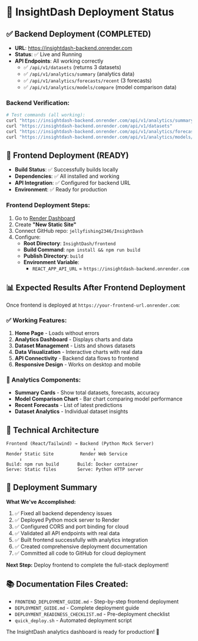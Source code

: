 # 🚀 InsightDash Deployment Status

## ✅ Backend Deployment (COMPLETED)
- **URL**: https://insightdash-backend.onrender.com
- **Status**: ✅ Live and Running
- **API Endpoints**: All working correctly
  - ✅ `/api/v1/datasets` (returns 3 datasets)
  - ✅ `/api/v1/analytics/summary` (analytics data)
  - ✅ `/api/v1/analytics/forecasts/recent` (3 forecasts)
  - ✅ `/api/v1/analytics/models/compare` (model comparison data)

### Backend Verification:
```bash
# Test commands (all working):
curl "https://insightdash-backend.onrender.com/api/v1/analytics/summary"
curl "https://insightdash-backend.onrender.com/api/v1/datasets"
curl "https://insightdash-backend.onrender.com/api/v1/analytics/forecasts/recent"
curl "https://insightdash-backend.onrender.com/api/v1/analytics/models/compare"
```

## 🎯 Frontend Deployment (READY)
- **Build Status**: ✅ Successfully builds locally
- **Dependencies**: ✅ All installed and working
- **API Integration**: ✅ Configured for backend URL
- **Environment**: ✅ Ready for production

### Frontend Deployment Steps:
1. Go to [Render Dashboard](https://dashboard.render.com/)
2. Create **"New Static Site"**
3. Connect GitHub repo: `jellyfishing2346/InsightDash`
4. Configure:
   - **Root Directory**: `InsightDash/frontend`
   - **Build Command**: `npm install && npm run build`
   - **Publish Directory**: `build`
   - **Environment Variable**: 
     - `REACT_APP_API_URL` = `https://insightdash-backend.onrender.com`

## 📊 Expected Results After Frontend Deployment

Once frontend is deployed at `https://your-frontend-url.onrender.com`:

### ✅ Working Features:
1. **Home Page** - Loads without errors
2. **Analytics Dashboard** - Displays charts and data
3. **Dataset Management** - Lists and shows datasets
4. **Data Visualization** - Interactive charts with real data
5. **API Connectivity** - Backend data flows to frontend
6. **Responsive Design** - Works on desktop and mobile

### 🎯 Analytics Components:
- **Summary Cards** - Show total datasets, forecasts, accuracy
- **Model Comparison Chart** - Bar chart comparing model performance
- **Recent Forecasts** - List of latest predictions
- **Dataset Analytics** - Individual dataset insights

## 🔧 Technical Architecture

```
Frontend (React/Tailwind) → Backend (Python Mock Server)
     ↓                           ↓
Render Static Site          Render Web Service
     ↓                           ↓
Build: npm run build       Build: Docker container
Serve: Static files        Serve: Python HTTP server
```

## 🌟 Deployment Summary

**What We've Accomplished:**
1. ✅ Fixed all backend dependency issues
2. ✅ Deployed Python mock server to Render
3. ✅ Configured CORS and port binding for cloud
4. ✅ Validated all API endpoints with real data
5. ✅ Built frontend successfully with analytics integration
6. ✅ Created comprehensive deployment documentation
7. ✅ Committed all code to GitHub for cloud deployment

**Next Step:** Deploy frontend to complete the full-stack deployment!

## 📚 Documentation Files Created:
- `FRONTEND_DEPLOYMENT_GUIDE.md` - Step-by-step frontend deployment
- `DEPLOYMENT_GUIDE.md` - Complete deployment guide
- `DEPLOYMENT_READINESS_CHECKLIST.md` - Pre-deployment checklist
- `quick_deploy.sh` - Automated deployment script

The InsightDash analytics dashboard is ready for production! 🎉
